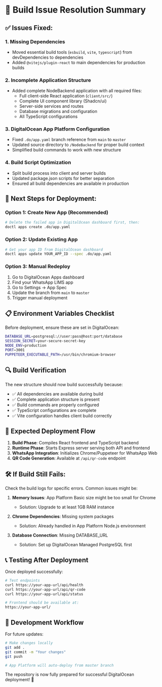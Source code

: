 # 🔧 Build Issue Resolution Summary

## ✅ **Issues Fixed:**

### 1. **Missing Dependencies**
- Moved essential build tools (`esbuild`, `vite`, `typescript`) from devDependencies to dependencies
- Added `@vitejs/plugin-react` to main dependencies for production builds

### 2. **Incomplete Application Structure** 
- Added complete NodeBackend application with all required files:
  - Full client-side React application (`client/src/`)
  - Complete UI component library (Shadcn/ui)
  - Server-side services and routes
  - Database migrations and configuration
  - All TypeScript configurations

### 3. **DigitalOcean App Platform Configuration**
- Fixed `.do/app.yaml` branch reference from `main` to `master`
- Updated source directory to `/NodeBackend` for proper build context
- Simplified build commands to work with new structure

### 4. **Build Script Optimization**
- Split build process into client and server builds
- Updated package.json scripts for better separation
- Ensured all build dependencies are available in production

## 🚀 **Next Steps for Deployment:**

### **Option 1: Create New App (Recommended)**
```bash
# Delete the failed app in DigitalOcean dashboard first, then:
doctl apps create .do/app.yaml
```

### **Option 2: Update Existing App**
```bash
# Get your app ID from DigitalOcean dashboard
doctl apps update YOUR_APP_ID --spec .do/app.yaml
```

### **Option 3: Manual Redeploy**
1. Go to DigitalOcean Apps dashboard
2. Find your WhatsApp LIMS app
3. Go to Settings → App Spec
4. Update the branch from `main` to `master`
5. Trigger manual deployment

## 📋 **Environment Variables Checklist**

Before deployment, ensure these are set in DigitalOcean:

```bash
DATABASE_URL=postgresql://user:pass@host:port/database
SESSION_SECRET=your-secure-secret-key
NODE_ENV=production
PORT=3001
PUPPETEER_EXECUTABLE_PATH=/usr/bin/chromium-browser
```

## 🔍 **Build Verification**

The new structure should now build successfully because:
- ✅ All dependencies are available during build
- ✅ Complete application structure is present
- ✅ Build commands are properly configured
- ✅ TypeScript configurations are complete
- ✅ Vite configuration handles client build correctly

## 📱 **Expected Deployment Flow**

1. **Build Phase**: Compiles React frontend and TypeScript backend
2. **Runtime Phase**: Starts Express server serving both API and frontend
3. **WhatsApp Integration**: Initializes Chrome/Puppeteer for WhatsApp Web
4. **QR Code Generation**: Available at `/api/qr-code` endpoint

## 🛠 **If Build Still Fails:**

Check the build logs for specific errors. Common issues might be:

1. **Memory Issues**: App Platform Basic size might be too small for Chrome
   - Solution: Upgrade to at least 1GB RAM instance

2. **Chrome Dependencies**: Missing system packages
   - Solution: Already handled in App Platform Node.js environment

3. **Database Connection**: Missing DATABASE_URL
   - Solution: Set up DigitalOcean Managed PostgreSQL first

## 📞 **Testing After Deployment**

Once deployed successfully:

```bash
# Test endpoints
curl https://your-app-url/api/health
curl https://your-app-url/api/qr-code
curl https://your-app-url/api/status

# Frontend should be available at:
https://your-app-url/
```

## 🔄 **Development Workflow**

For future updates:
```bash
# Make changes locally
git add .
git commit -m "Your changes"
git push

# App Platform will auto-deploy from master branch
```

The repository is now fully prepared for successful DigitalOcean deployment! 🚀